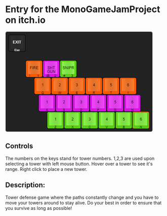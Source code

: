 # Entry for the MonoGameJamProject on itch.io
![Alt text](keyboard-layout.png?raw=true "keyboard-layout")
## Controls
The numbers on the keys stand for tower numbers. 1,2,3 are used upon selecting a tower with left mouse button. Hover over a tower to see it's range. Right click to place a new tower.

## Description:
Tower defense game where the paths constantly change and you have to move your towers around to stay alive. Do your best in order to ensure that you survive as long as possible!
